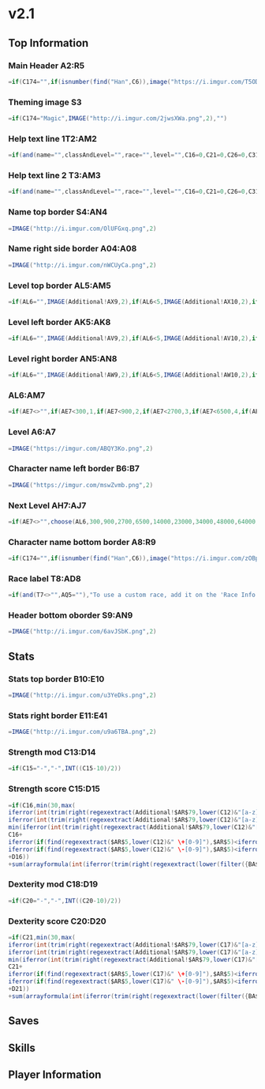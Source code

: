 # v2.1
## Top Information
### Main Header A2:R5
```scala
=if(C174="",if(isnumber(find("Han",C6)),image("https://i.imgur.com/T5OD9a5.png",2),if(and(AV16<>"",countif(AQ155:AQ180,AV16)),image(vlookup(AV16,AQ155:AS180,2,false),2),image(AR156,2))),image(vlookup(C174,AQ155:AS180,2,false),2))
```
### Theming image S3
```scala
=if(C174="Magic",IMAGE("http://i.imgur.com/2jwsXWa.png",2),"")
```
### Help text line 1T2:AM2
```scala
=if(and(name="",classAndLevel="",race="",level="",C16=0,C21=0,C26=0,C31=0,C36=0,C41=0),"Click [File] then [Make a copy...] to use the sheet for yourself.",if(and(sum(AT6:AT15)<>level,classAndLevel<>""),"Total class levels must equal character level",""))
```
### Help text line 2 T3:AM3
```scala
=if(and(name="",classAndLevel="",race="",level="",C16=0,C21=0,C26=0,C31=0,C36=0,C41=0),"Check [?] for help.  And read all the notes!",if(and(sum(AT6:AT15)<>level,classAndLevel<>""),"If you are using a homebrew class, enter its details on the Class Info page.",""))																			
```
### Name top border S4:AN4
```scala
=IMAGE("http://i.imgur.com/OlUFGxq.png",2)
```
### Name right side border A04:A08
```scala
=IMAGE("http://i.imgur.com/nWCUyCa.png",2)
```
### Level top border AL5:AM5
```scala
=if(AL6="",IMAGE(Additional!AX9,2),if(AL6<5,IMAGE(Additional!AX10,2),if(AL6<11,IMAGE(Additional!AX11,2),if(AL6<17,IMAGE(Additional!AX12,2),IMAGE(Additional!AX13,2)))))
```
### Level left border AK5:AK8
```scala
=if(AL6="",IMAGE(Additional!AV9,2),if(AL6<5,IMAGE(Additional!AV10,2),if(AL6<11,IMAGE(Additional!AV11,2),if(AL6<17,IMAGE(Additional!AV12,2),IMAGE(Additional!AV13,2)))))
```
### Level right border AN5:AN8
```scala
=if(AL6="",IMAGE(Additional!AW9,2),if(AL6<5,IMAGE(Additional!AW10,2),if(AL6<11,IMAGE(Additional!AW11,2),if(AL6<17,IMAGE(Additional!AW12,2),IMAGE(Additional!AW13,2)))))
```
### AL6:AM7
```scala
=if(AE7<>"",if(AE7<300,1,if(AE7<900,2,if(AE7<2700,3,if(AE7<6500,4,if(AE7<14000,5,if(AE7<23000,6,if(AE7<34000,7,if(AE7<48000,8,if(AE7<64000,9,if(AE7<85000,10,if(AE7<100000,11,if(AE7<120000,12,if(AE7<140000,13,if(AE7<165000,14,if(AE7<195000,15,if(AE7<225000,16,if(AE7<265000,17,if(AE7<305000,18,if(AE7<355000,19,20))))))))))))))))))),"")
```
### Level A6:A7
```scala
=IMAGE("https://imgur.com/ABQY3Ko.png",2)
```
### Character name left border B6:B7
```scala
=IMAGE("https://imgur.com/mswZvmb.png",2)
```
### Next Level AH7:AJ7
```scala
=if(AE7<>"",choose(AL6,300,900,2700,6500,14000,23000,34000,48000,64000,85000,100000,120000,140000,165000,195000,225000,265000,305000,355000,0),"")
```
### Character name bottom border A8:R9
```scala
=if(C174="",if(isnumber(find("Han",C6)),image("https://i.imgur.com/zOBptnJ.png",2),if( and(AV16<>"",countif(AQ155:AQ180,AV16)),image("https://i.imgur.com/zOBptnJ.png",2),image(AS156,2))),image(vlookup(C174,AQ155:AS180,3,false),2))
```
### Race label T8:AD8
```scala
=if(and(T7<>"",AQ5=""),"To use a custom race, add it on the 'Race Info' tab.","RACE")
```
### Header bottom oborder S9:AN9
```scala
=IMAGE("http://i.imgur.com/6avJSbK.png",2)
```
## Stats
### Stats top border B10:E10
```scala
=IMAGE("http://i.imgur.com/u3YeDks.png",2)
```
### Stats right border E11:E41
```scala
=IMAGE("http://i.imgur.com/u9a6TBA.png",2)
```

### Strength mod C13:D14
```scala
=if(C15="-","-",INT((C15-10)/2))
```
### Strength score C15:D15
```scala
=if(C16,min(30,max(
iferror(int(trim(right(regexextract(Additional!$AR$79,lower(C12)&"[a-z]+? score is [0-9]+"),2))),0),
iferror(int(trim(right(regexextract(Additional!$AR$79,lower(C12)&"[a-z]+? score changes to [0-9]+"),2))),0),
min(iferror(int(trim(right(regexextract(Additional!$AR$79,lower(C12)&"[a-z]+? [a-z ]+maximum of [0-9]+?"),2))),20),
C16+
iferror(if(find(regexextract($AR$5,lower(C12)&" \+[0-9]"),$AR$5)<iferror(find("choose",lower($AR$5)),len($AR$5)),int(right(regexextract($AR$5,lower(C12)&" \+[0-9]"),1)),0),0)-
iferror(if(find(regexextract($AR$5,lower(C12)&" \-[0-9]"),$AR$5)<iferror(find("choose",lower($AR$5)),len($AR$5)),int(right(regexextract($AR$5,lower(C12)&" \-[0-9]"),1)),0),0)
+D16))
+sum(arrayformula(int(iferror(trim(right(regexextract(lower(filter({BA$32:BA$56;Additional!$BA$3:$BA$24},regexmatch(lower({BA$32:BA$56;Additional!$BA$3:$BA$24}),lower(C12)&"[a-z]+? score increases by [0-9]+"))),lower(C12)&"[a-z]+? score increases by [0-9]+"),2)),0))))),"-")
```
### Dexterity mod C18:D19
```scala
=if(C20="-","-",INT((C20-10)/2))
```
### Dexterity score C20:D20
```scala
=if(C21,min(30,max(
iferror(int(trim(right(regexextract(Additional!$AR$79,lower(C17)&"[a-z]+? score is [0-9]+"),2))),0),
iferror(int(trim(right(regexextract(Additional!$AR$79,lower(C17)&"[a-z]+? score changes to [0-9]+"),2))),0),
min(iferror(int(trim(right(regexextract(Additional!$AR$79,lower(C17)&"[a-z]+? [a-z ]+maximum of [0-9]+?"),2))),20),
C21+
iferror(if(find(regexextract($AR$5,lower(C17)&" \+[0-9]"),$AR$5)<iferror(find("choose",lower($AR$5)),len($AR$5)),int(right(regexextract($AR$5,lower(C17)&" \+[0-9]"),1)),0),0)-
iferror(if(find(regexextract($AR$5,lower(C17)&" \-[0-9]"),$AR$5)<iferror(find("choose",lower($AR$5)),len($AR$5)),int(right(regexextract($AR$5,lower(C17)&" \-[0-9]"),1)),0),0)
+D21))
+sum(arrayformula(int(iferror(trim(right(regexextract(lower(filter({BA$32:BA$56;Additional!$BA$3:$BA$24},regexmatch(lower({BA$32:BA$56;Additional!$BA$3:$BA$24}),lower(C17)&"[a-z]+? score increases by [0-9]+"))),lower(C17)&"[a-z]+? score increases by [0-9]+"),2)),0))))),"-")
```
## Saves
## Skills
## Player Information
